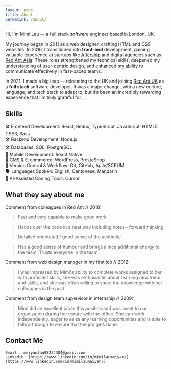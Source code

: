 ```yaml
---
layout: page
title: About
permalink: /about/
---
```

Hi, I'm Mimi Lau — a full stack software engineer based in London, UK.

My journey began in 2011 as a web designer, crafting HTML and CSS websites. In 2016, I transitioned into <b>front-end</b> development, gaining valuable experience at startups like [Aftership](https://www.aftership.com) and digital agencies such as [Red Ant Asia](https://asia.redant.com). These roles strengthened my technical skills, deepened my understanding of user-centric design, and enhanced my ability to communicate effectively in fast-paced teams.

In 2021, I made a big leap — relocating to the UK and joining [Red Ant UK](https://www.redant.com/) as a <b>full stack</b> software developer. It was a major change, with a new culture, language, and tech stack to adapt to, but it’s been an incredibly rewarding experience that I’m truly grateful for.

## Skills

🛠️ Frontend Development: React, Redux, TypeScript, JavaScript, HTML5, CSS3, Sass<br/>
🛠️ Backend Development: Node.js<br/>
🛠️ Databases: SQL, PostgreSQL<br/>
📱 Mobile Development: React Native<br/>
🧩 CMS & E-commerce: WordPress, PrestaShop<br/>
🔁 Version Control & Workflow: Git, GitHub, Agile/SCRUM<br/>
🗣️ Languages Spoken: English, Cantonese, Mandarin<br/>
🤖 AI-Assisted Coding Tools: Cursor<br/>

## What they say about me

Comment from colleagues in Red Ant // 2018:

> Fast and very capable to make good work

> Hands over the code in a neat way including notes - forward thinking

> Detailed orientated / good sense of the aesthetic

> Has a good sense of humour and brings a nice additional energy to the team. Trusts everyone in the team

Comment from web design manager in my first job // 2012:

> I was impressed by Mimi's ability to complete works assigned to her with proficient skills, she was enthusiastic about learning new trend and skills, and she was often willing to share the knowledge with her colleagues in the past.

Comment from design team supervisor in internship // 2009:

> Mimi did an excellent job in this position and was asset to our organization during her tenure with the office. She can work independently, eager to seize any learning opportunities and is able to follow through to ensure that the job gets done.

## Contact Me
```
Email : meiyanlau98234304@gmail.com
Linkedin: [https://www.linkedin.com/in/mimilaumeiyan/](https://www.linkedin.com/in/mimilaumeiyan/)
```
